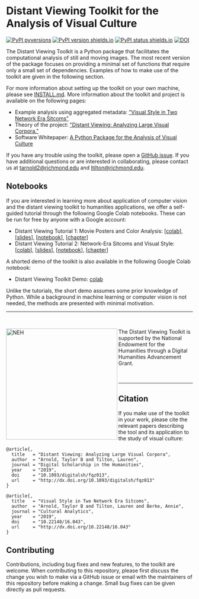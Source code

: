 # Distant Viewing Toolkit for the Analysis of Visual Culture

[![PyPI pyversions](https://img.shields.io/pypi/pyversions/dvt.svg)](https://pypi.python.org/pypi/dvt/) [![PyPI version shields.io](https://img.shields.io/pypi/v/dvt.svg)](https://pypi.python.org/pypi/dvt/) [![PyPI status shields.io](https://img.shields.io/pypi/status/dvt)](https://pypi.python.org/pypi/dvt/) [![DOI](https://joss.theoj.org/papers/10.21105/joss.01800/status.svg)](https://doi.org/10.21105/joss.01800)

The Distant Viewing Toolkit is a Python package that facilitates the 
computational analysis of still and moving images. The most recent
version of the package focuses on providing a minimal set of functions
that require only a small set of dependencies. Examples of how to make
use of the toolkit are given in the following section.

For more information about setting up the toolkit on your own machine, please
see [INSTALL.md](INSTALL.md). More information about the toolkit and project is
available on the following pages:

* Example analysis using aggregated metadata: ["Visual Style in Two Network Era Sitcoms"](https://culturalanalytics.org/article/11045-visual-style-in-two-network-era-sitcoms)
* Theory of the project: ["Distant Viewing: Analyzing Large Visual Corpora."](https://doi.org/10.1093/llc/fqz013)
* Software Whitepaper: [A Python Package for the Analysis of Visual Culture](https://doi.org/10.21105/joss.01800)

If you have any trouble using the toolkit, please open a
[GitHub issue](https://github.com/distant-viewing/dvt/issues). If you
have additional questions or are interested in collaborating, please contact
us at tarnold2@richmond.edu and ltilton@richmond.edu.

## Notebooks

If you are interested in learning more about application of computer vision and
the distant viewing toolkit to humanities applications, we offer a self-guided
tutorial through the following Google Colab notebooks. These can be run for free
by anyone with a Google account:

- Distant Viewing Tutorial 1: Movie Posters and Color Analysis: [[colab](https://colab.research.google.com/drive/1qQKQw8qHsTG7mK7Rz-z8nBfl98QBMWGf?usp=sharing)], [[slides](https://distantviewing.org/tutorial/dvt_tutorial_slides_01.pdf)], [[notebook](https://github.com/distant-viewing/dvt/blob/main/tutorials/Distant_Viewing_Tutorial_1_Movie_Posters_and_Color_Analysis.ipynb)], [[chapter](https://direct.mit.edu/books/oa-monograph/chapter-pdf/2163342/c001700_9780262375160.pdf)]
- Distant Viewing Tutorial 2: Network-Era Sitcoms and Visual Style: [[colab](https://colab.research.google.com/drive/1n7qWm47laCUJwg0-Rdx7pNw3dQWwuyxz?usp=sharing)], [[slides](https://distantviewing.org/tutorial/dvt_tutorial_slides_02.pdf)], [[notebook](https://github.com/distant-viewing/dvt/blob/main/tutorials/Distant_Viewing_Tutorial_2_Network_Era_Sitcoms_and_Visual_Style.ipynb)], [[chapter](https://direct.mit.edu/books/oa-monograph/chapter-pdf/2163344/c003200_9780262375160.pdf)]

A shorted demo of the toolkit is also available in the following Google Colab notebook:

- Distant Viewing Toolkit Demo: [colab](https://colab.research.google.com/drive/1gEnx2b8EJQXijBJXGfN3-Ei5t4NBdwNJ?usp=share_link)

Unlike the tutorials, the short demo assumes some prior knowledge of Python.
While a background in machine learning or computer vision is not needed, the
methods are presented with minimal motivation.

------------------

<br>

<a href="https://www.neh.gov/" title="National Endowment for the Humanities"><img align="left" src=".images/neh_logo_horizlarge.jpg" alt="NEH" class="rpad" width="300px"></a> The Distant Viewing Toolkit is supported by the National Endowment for the Humanities through a Digital Humanities Advancement Grant.

<br>

------------------

## Citation

If you make use of the toolkit in your work, please cite the relevant papers
describing the tool and its application to the study of visual culture:

```
@article{,
  title   = "Distant Viewing: Analyzing Large Visual Corpora",
  author  = "Arnold, Taylor B and Tilton, Lauren",
  journal = "Digital Scholarship in the Humanities",
  year    = "2019",
  doi     = "10.1093/digitalsh/fqz013",
  url     = "http://dx.doi.org/10.1093/digitalsh/fqz013"
}
```

```
@article{,
  title   = "Visual Style in Two Network Era Sitcoms",
  author  = "Arnold, Taylor B and Tilton, Lauren and Berke, Annie",
  journal = "Cultural Analytics",
  year    = "2019",
  doi     = "10.22148/16.043",
  url     = "http://dx.doi.org/10.22148/16.043"
}
```

## Contributing

Contributions, including bug fixes and new features, to the toolkit are
welcome. When contributing to this repository, please first discuss the change
you wish to make via a GitHub issue or email with the maintainers of this
repository before making a change. Small bug fixes can be given directly
as pull requests.
